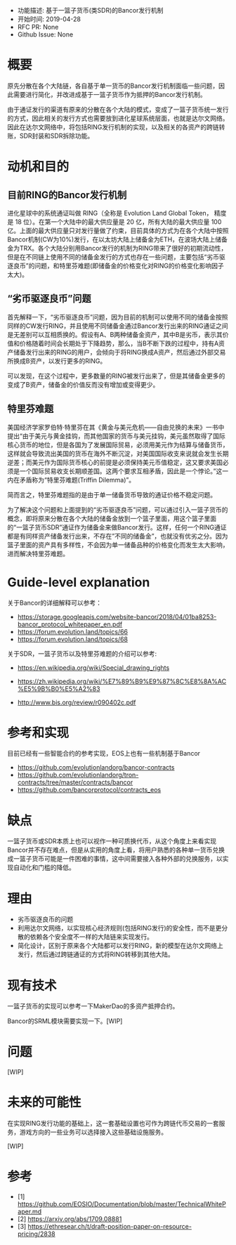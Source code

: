 - 功能描述: 基于一篮子货币(类SDR)的Bancor发行机制
- 开始时间: 2019-04-28
- RFC PR: None
- Github Issue: None

# 概要
[summary]: #summary

原先分散在各个大陆链，各自基于单一货币的Bancor发行机制面临一些问题，因此需要进行简化，并改进成基于一篮子货币作为抵押的Bancor发行机制。

由于通证发行的渠道有原来的分散在各个大陆的模式，变成了一篮子货币统一发行的方式，因此相关的发行方式也需要放到进化星球系统层面，也就是达尔文网络。因此在达尔文网络中，将包括RING发行机制的实现，以及相关的各资产的跨链转账，SDR封装和SDR拆除功能。


# 动机和目的
[motivation]: #motivation

## 目前RING的Bancor发行机制
进化星球中的系统通证叫做 RING（全称是 Evolution Land Global Token， 精度是 18 位）。在第⼀个⼤陆中的最大供应量是 20 亿，所有大陆的最⼤供应量 100 亿。上面的最大供应量只对发行量做了约束，目前具体的方式为在各个大陆中按照Bancor机制(CW为10%)发行，在以太坊大陆上储备金为ETH，在波场大陆上储备金为TRX。各个大陆分别用Bancor发行的机制为RING带来了很好的初期流动性，但是在不同链上使用不同的储备金发行的方式也存在一些问题，主要包括“劣币驱逐良币”的问题，和特里芬难题(即储备金的价格变化对RING的价格变化影响因子太大)。

## “劣币驱逐良币”问题
首先解释一下，“劣币驱逐良币”问题，因为目前的机制可以使用不同的储备金按照同样的CW发行RING，并且使用不同储备金通过Bancor发行出来的RING通证之间是无差别可以互相质换的。假设有A、B两种储备金资产，其中B是劣币，表示其价值和价格随着时间会长期处于下降趋势，那么，当B不断下跌的过程中，持有A资产储备发行出来的RING的用户，会倾向于将RING换成A资产，然后通过外部交易所换成B资产，以发行更多的RING。

可以发现，在这个过程中，更多数量的RING被发行出来了，但是其储备金更多的变成了B资产，储备金的价值反而没有增加或变得更少。

## 特里芬难题
美国经济学家罗伯特·特里芬在其《黄金与美元危机——自由兑换的未来》一书中提出“由于美元与黄金挂钩，而其他国家的货币与美元挂钩，美元虽然取得了国际核心货币的地位，但是各国为了发展国际贸易，必须用美元作为结算与储备货币，这样就会导致流出美国的货币在海外不断沉淀，对美国国际收支来说就会发生长期逆差；而美元作为国际货币核心的前提是必须保持美元币值稳定，这又要求美国必须是一个国际贸易收支长期顺差国。这两个要求互相矛盾，因此是一个悖论。”这一内在矛盾称为“特里芬难题(Triffin Dilemma)”。

简而言之，特里芬难题指的是由于单一储备货币导致的通证价格不稳定问题。

为了解决这个问题和上面提到的“劣币驱逐良币”问题，可以通过引入一篮子货币的概念，即将原来分散在各个大陆的储备金放到一个篮子里面，用这个篮子里面的“一篮子货币SDR”通证作为储备金来做Bancor发行。这样，任何一个RING通证都是有同样资产储备发行出来，不存在”不同的储备金”，也就没有优劣之分。因为篮子里面的资产具有多样性，不会因为单一储备品种的价格变化而发生太大影响，进而解决特里芬难题。


# Guide-level explanation
[guide-level-explanation]: #guide-level-explanation

关于Bancor的详细解释可以参考：

- https://storage.googleapis.com/website-bancor/2018/04/01ba8253-bancor_protocol_whitepaper_en.pdf
- https://forum.evolution.land/topics/66
- https://forum.evolution.land/topics/68


关于SDR，一篮子货币以及特里芬难题的介绍可以参考:

- https://en.wikipedia.org/wiki/Special_drawing_rights

- https://zh.wikipedia.org/wiki/%E7%89%B9%E9%87%8C%E8%8A%AC%E5%9B%B0%E5%A2%83

- http://www.bis.org/review/r090402c.pdf



# 参考和实现
[reference-level-explanation]: #reference-level-explanation

目前已经有一些智能合约的参考实现，EOS上也有一些机制基于Bancor

- https://github.com/evolutionlandorg/bancor-contracts
- https://github.com/evolutionlandorg/tron-contracts/tree/master/contracts/bancor
- https://github.com/bancorprotocol/contracts_eos

# 缺点
[drawbacks]: #drawbacks

一篮子货币或SDR本质上也可以视作一种可质换代币，从这个角度上来看实现Bancor并不存在难点，但是从实用的角度上看，将用户熟悉的各种单一货币兑换成一篮子货币可能是一件困难的事情，这中间需要接入各种外部的兑换服务，以实现自动化和门槛的降低。

# 理由
[rationale-and-alternatives]: #rationale-and-alternatives

- 劣币驱逐良币的问题
- 利用达尔文网络，以实现核心经济规则(包括RING发行)的安全性，而不是更分散的依赖各个安全度不一样的大陆链来实现发行。
- 简化设计，区别于原来各个大陆都可以发行RING，新的模型在达尔文网络上发行，然后通过跨链通证的方式将RING转移到其他大陆。

# 现有技术
[prior-art]: #prior-art

一篮子货币的实现可以参考一下MakerDao的多资产抵押合约。


Bancor的SRML模块需要实现一下。[WIP]



# 问题
[unresolved-questions]: #unresolved-questions

[WIP]


# 未来的可能性
[future-possibilities]: #future-possibilities

在实现RING发行功能的基础上，这一套基础设置也可作为跨链代币交易的一套服务，游戏方向的一些业务可以选择接入这些基础设施服务。

[WIP]


# 参考

- [1] https://github.com/EOSIO/Documentation/blob/master/TechnicalWhitePaper.md
- [2] https://arxiv.org/abs/1709.08881
- [3] https://ethresear.ch/t/draft-position-paper-on-resource-pricing/2838
